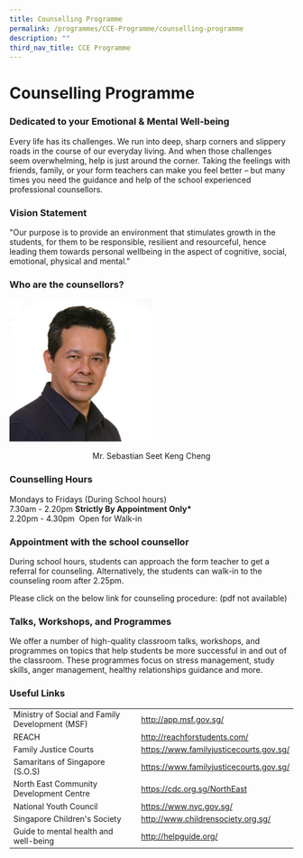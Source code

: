 ```yaml
---
title: Counselling Programme
permalink: /programmes/CCE-Programme/counselling-programme
description: ""
third_nav_title: CCE Programme
---
```

# **Counselling Programme**

### Dedicated to your Emotional & Mental Well-being

Every life has its challenges. We run into deep, sharp corners and slippery roads in the course of our everyday living. And when those challenges seem overwhelming, help is just around the corner. Taking the feelings with friends, family, or your form teachers can make you feel better – but many times you need the guidance and help of the school experienced professional counsellors.

### Vision Statement

"Our purpose is to provide an environment that stimulates growth in the students, for them to be responsible, resilient and resourceful, hence leading them towards personal wellbeing in the aspect of cognitive, social, emotional, physical and mental."

### Who are the counsellors?

<img src="/images/o%20AED%20-%20mr%20sebastian%20seet%20keng%20cheng%20sq%20100.jpg" 
     style="width:50%">
<center>Mr. Sebastian Seet Keng Cheng</center>

### Counselling Hours

Mondays to Fridays (During School hours)     
7.30am - 2.20pm **Strictly By Appointment Only\***    
2.20pm - 4.30pm  Open for Walk-in

### Appointment with the school counsellor

During school hours, students can approach the form teacher to get a referral for counseling. Alternatively, the students can walk-in to the counseling room after 2.25pm.

Please click on the below link for counseling procedure:
(pdf not available)

### Talks, Workshops, and Programmes

We offer a number of high-quality classroom talks, workshops, and programmes on topics that help students be more successful in and out of the classroom. These programmes focus on stress management, study skills, anger management, healthy relationships guidance and more.

### Useful Links

|  	|  	|
|---	|---	|
| Ministry of Social and Family Development (MSF) 	| http://app.msf.gov.sg/ 	|
| REACH 	| http://reachforstudents.com/ 	|
| Family Justice Courts 	| https://www.familyjusticecourts.gov.sg/ 	|
| Samaritans of Singapore (S.O.S) 	| https://www.familyjusticecourts.gov.sg/ 	|
| North East Community Development Centre 	| https://cdc.org.sg/NorthEast 	|
| National Youth Council 	| https://www.nyc.gov.sg/ 	|
| Singapore Children's Society 	| http://www.childrensociety.org.sg/ 	|
| Guide to mental health and well-being 	| http://helpguide.org/ 	|